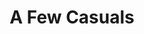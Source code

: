 ---
inv_num: 2012-022
add_credit:
url: 2012-022-a-few-casuals
title: A Few Casuals
year: '2012'
display_year: '2012'
medium: Pink Ugg® footware, 99.9% pure lead ingots
dims:
pitch: "​Uggs with a lead ignot in them"
ps:
live_url:
youtube:
related_code:
subheading:
download:
commission:
layout: things-i-made
---